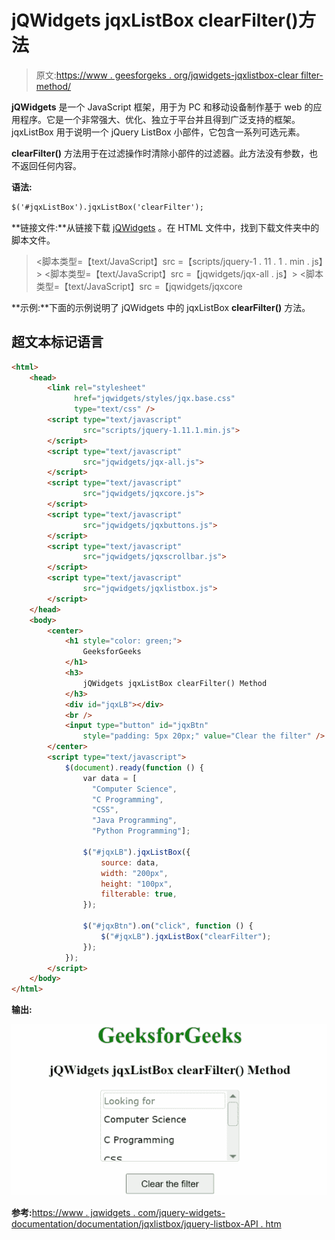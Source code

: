 # jQWidgets jqxListBox clearFilter()方法

> 原文:[https://www . geesforgeks . org/jqwidgets-jqxlistbox-clear filter-method/](https://www.geeksforgeeks.org/jqwidgets-jqxlistbox-clearfilter-method/)

**jQWidgets** 是一个 JavaScript 框架，用于为 PC 和移动设备制作基于 web 的应用程序。它是一个非常强大、优化、独立于平台并且得到广泛支持的框架。jqxListBox 用于说明一个 jQuery ListBox 小部件，它包含一系列可选元素。

**clearFilter()** 方法用于在过滤操作时清除小部件的过滤器。此方法没有参数，也不返回任何内容。

**语法:**

```html
$('#jqxListBox').jqxListBox('clearFilter'); 
```

**链接文件:**从链接下载 [jQWidgets](https://www.jqwidgets.com/download/) 。在 HTML 文件中，找到下载文件夹中的脚本文件。

> <link rel="”stylesheet”" href="”jqwidgets/styles/jqx.base.css”" type="”text/css”">
> <脚本类型=【text/JavaScript】src =【scripts/jquery-1 . 11 . 1 . min . js】></脚本>
> <脚本类型=【text/JavaScript】src =【jqwidgets/jqx-all . js】></脚本>
> <脚本类型=【text/JavaScript】src =【jqwidgets/jqxcore

**示例:**下面的示例说明了 jQWidgets 中的 jqxListBox **clearFilter()** 方法。

## 超文本标记语言

```html
<html>
    <head>
        <link rel="stylesheet" 
              href="jqwidgets/styles/jqx.base.css" 
              type="text/css" />
        <script type="text/javascript"
                src="scripts/jquery-1.11.1.min.js">
        </script>
        <script type="text/javascript" 
                src="jqwidgets/jqx-all.js">
        </script>
        <script type="text/javascript" 
                src="jqwidgets/jqxcore.js">
        </script>
        <script type="text/javascript" 
                src="jqwidgets/jqxbuttons.js">
        </script>
        <script type="text/javascript" 
                src="jqwidgets/jqxscrollbar.js">
        </script>
        <script type="text/javascript" 
                src="jqwidgets/jqxlistbox.js">
        </script>
    </head>
    <body>
        <center>
            <h1 style="color: green;">
                GeeksforGeeks
            </h1>
            <h3>
                jQWidgets jqxListBox clearFilter() Method
            </h3>
            <div id="jqxLB"></div>
            <br />
            <input type="button" id="jqxBtn" 
                style="padding: 5px 20px;" value="Clear the filter" />
        </center>
        <script type="text/javascript">
            $(document).ready(function () {
                var data = [
                  "Computer Science", 
                  "C Programming",
                  "CSS",
                  "Java Programming",
                  "Python Programming"];

                $("#jqxLB").jqxListBox({
                    source: data,
                    width: "200px",
                    height: "100px",
                    filterable: true,
                });

                $("#jqxBtn").on("click", function () {
                    $("#jqxLB").jqxListBox("clearFilter");
                });
            });
        </script>
    </body>
</html>
```

**输出:**

![](img/60deb117d25d0fe9eed6037e41f35e2e.png)

**参考:**[https://www . jqwidgets . com/jquery-widgets-documentation/documentation/jqxlistbox/jquery-listbox-API . htm](https://www.jqwidgets.com/jquery-widgets-documentation/documentation/jqxlistbox/jquery-listbox-api.htm)